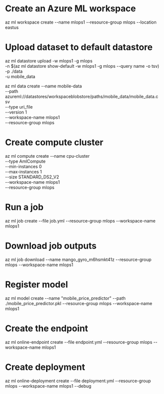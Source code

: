 # Create an Azure ML workspace
az ml workspace create --name mlops1 --resource-group mlops --location eastus

# Upload dataset to default datastore
az ml datastore upload -w mlops1 -g mlops \
    -n $(az ml datastore show-default -w mlops1 -g mlops --query name -o tsv) \
    -p ./data \
    -u mobile_data

az ml data create --name mobile-data \
    --path azureml://datastores/workspaceblobstore/paths/mobile_data/mobile_data.csv \
    --type uri_file \
    --version 1 \
    --workspace-name mlops1 \
    --resource-group mlops

# Create compute cluster
az ml compute create --name cpu-cluster \
    --type AmlCompute \
    --min-instances 0 \
    --max-instances 1 \
    --size STANDARD_DS2_V2 \
    --workspace-name mlops1 \
    --resource-group mlops

# Run a job
az ml job create --file job.yml --resource-group mlops --workspace-name mlops1

# Download job outputs
az ml job download --name mango_gyro_m6hsmkt41z --resource-group mlops --workspace-name mlops1

# Register model
az ml model create --name "mobile_price_predictor" --path ./mobile_price_predictor.pkl --resource-group mlops --workspace-name mlops1

# Create the endpoint
az ml online-endpoint create --file endpoint.yml --resource-group mlops --workspace-name mlops1

# Create deployment
az ml online-deployment create --file deployment.yml --resource-group mlops --workspace-name mlops1 --debug
